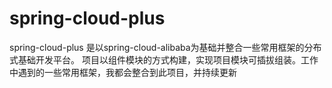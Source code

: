# spring-cloud-plus
spring-cloud-plus 是以spring-cloud-alibaba为基础并整合一些常用框架的分布式基础开发平台。  项目以组件模块的方式构建，实现项目模块可插拔组装。工作中遇到的一些常用框架，我都会整合到此项目，并持续更新
